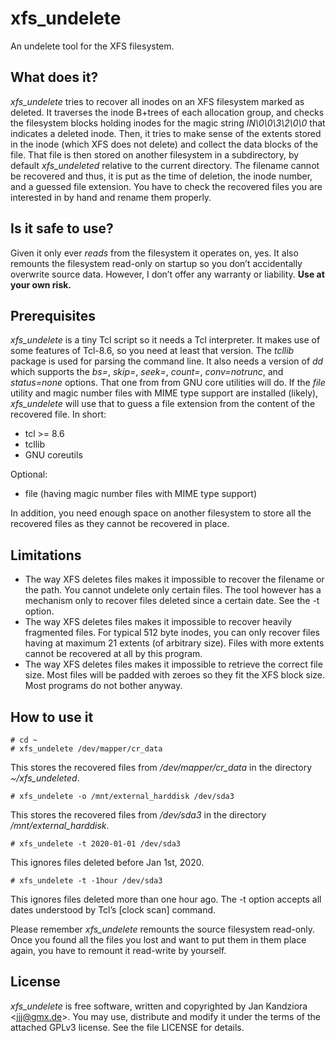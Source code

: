 # xfs_undelete
An undelete tool for the XFS filesystem.

## What does it?
*xfs_undelete* tries to recover all inodes on an XFS filesystem marked as deleted.
It traverses the inode B+trees of each allocation group, and checks the filesystem blocks holding inodes for the magic string *IN\0\0\3\2\0\0* that indicates a deleted inode.
Then, it tries to make sense of the extents stored in the inode (which XFS does not delete) and collect the data blocks of the file.
That file is then stored on another filesystem in a subdirectory, by default *xfs_undeleted* relative to the current directory. The filename cannot be recovered and thus, it is put as the time of deletion, the inode number, and a guessed file extension.
You have to check the recovered files you are interested in by hand and rename them properly.

## Is it safe to use?
Given it only ever *reads* from the filesystem it operates on, yes.
It also remounts the filesystem read-only on startup so you don’t accidentally overwrite source data.
However, I don’t offer any warranty or liability. **Use at your own risk.**

## Prerequisites
*xfs_undelete* is a tiny Tcl script so it needs a Tcl interpreter. It makes use of some features of Tcl-8.6, so you need at least that version. The *tcllib* package is used for parsing the command line. It also needs a version of *dd* which supports the *bs=*, *skip=*, *seek=*, *count=*, *conv=notrunc*, and *status=none* options. That one from from GNU core utilities will do. If the *file* utility and magic number files with MIME type support are installed (likely), *xfs_undelete* will use that to guess a file extension from the content of the recovered file. In short:

- tcl >= 8.6
- tcllib
- GNU coreutils

Optional:

- file (having magic number files with MIME type support)

In addition, you need enough space on another filesystem to store all the recovered files as they cannot be recovered in place.

## Limitations
- The way XFS deletes files makes it impossible to recover the filename or the path. You cannot undelete only certain files. The tool however has a mechanism only to recover files deleted since a certain date. See the -t option.
- The way XFS deletes files makes it impossible to recover heavily fragmented files. For typical 512 byte inodes, you can only recover files having at maximum 21 extents (of arbitrary size). Files with more extents cannot be recovered at all by this program.
- The way XFS deletes files makes it impossible to retrieve the correct file size. Most files will be padded with zeroes so they fit the XFS block size. Most programs do not bother anyway.

## How to use it

	# cd ~
	# xfs_undelete /dev/mapper/cr_data

This stores the recovered files from */dev/mapper/cr_data* in the directory *~/xfs_undeleted*.

	# xfs_undelete -o /mnt/external_harddisk /dev/sda3

This stores the recovered files from */dev/sda3* in the directory */mnt/external_harddisk*.

	# xfs_undelete -t 2020-01-01 /dev/sda3

This ignores files deleted before Jan 1st, 2020.

	# xfs_undelete -t -1hour /dev/sda3

This ignores files deleted more than one hour ago. The -t option accepts all dates understood by Tcl’s [clock scan] command.


Please remember *xfs_undelete* remounts the source filesystem read-only.
Once you found all the files you lost and want to put them in them place again, you have to remount it read-write by yourself.

## License
*xfs_undelete* is free software, written and copyrighted by
Jan Kandziora &lt;jjj@gmx.de&gt;. You may use, distribute and modify it under the
terms of the attached GPLv3 license. See the file LICENSE for details.
